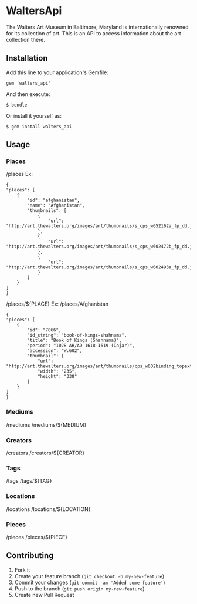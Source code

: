 # WaltersApi

The Walters Art Museum in Baltimore, Maryland is internationally renowned for its collection of art. This is an API to access information about the art collection there.

## Installation

Add this line to your application's Gemfile:

    gem 'walters_api'

And then execute:

    $ bundle

Or install it yourself as:

    $ gem install walters_api

## Usage

### Places
/places
  Ex:
  
    {
    "places": [
        {
            "id": "afghanistan",
            "name": "Afghanistan",
            "thumbnails": [
                {
                    "url": "http://art.thewalters.org/images/art/thumbnails/s_cps_w652162a_fp_dd.jpg"
                },
                {
                    "url": "http://art.thewalters.org/images/art/thumbnails/s_cps_w602472b_fp_dd.jpg"
                },
                {
                    "url": "http://art.thewalters.org/images/art/thumbnails/s_cps_w602493a_fp_dd.jpg"
                }
            ]
        }
    ]
    }
/places/${PLACE}
  Ex: /places/Afghanistan

    {
    "pieces": [
        {
            "id": "7066",
            "id_string": "book-of-kings-shahnama",
            "title": "Book of Kings (Shahnama)",
            "period": "1028 AH/AD 1618-1619 (Qajar)",
            "accession": "W.602",
            "thumbnail": {
                "url": "http://art.thewalters.org/images/art/thumbnails/cps_w602binding_topext_dd.jpg",
                "width": "235",
                "height": "338"
            }
        }
    ]
    }

### Mediums
/mediums
/mediums/${MEDIUM}

### Creators
/creators
/creators/${CREATOR}

### Tags
/tags
/tags/${TAG}

### Locations
/locations
/locations/${LOCATION}

### Pieces
/pieces
/pieces/${PIECE}

## Contributing

1. Fork it
2. Create your feature branch (`git checkout -b my-new-feature`)
3. Commit your changes (`git commit -am 'Added some feature'`)
4. Push to the branch (`git push origin my-new-feature`)
5. Create new Pull Request
